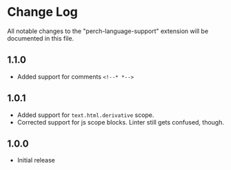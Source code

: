 # Change Log
All notable changes to the "perch-language-support" extension will be documented in this file.

## 1.1.0
- Added support for comments `<!--* *-->`

## 1.0.1
- Added support for `text.html.derivative` scope.
- Corrected support for js scope blocks. Linter still gets confused, though.

## 1.0.0
- Initial release
